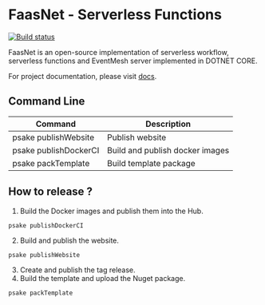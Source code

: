 # FaasNet - Serverless Functions

[![Build status](https://ci.appveyor.com/api/projects/status/5heds9x31qc688b9?svg=true)](https://ci.appveyor.com/project/simpleidserver/faasnet)

FaasNet is an open-source implementation of serverless workflow, serverless functions and EventMesh server implemented in DOTNET CORE.

For project documentation, please visit [docs](https://simpleidserver.github.io/FaasNet/documentation/bigpicture/index.html).

## Command Line

| Command                     | Description                             |
| --------------------------  | --------------------------------------- |
| psake publishWebsite 		  | Publish website                         |
| psake publishDockerCI       | Build and publish docker images         |
| psake packTemplate          | Build template package                  |

## How to release ?

1. Build the Docker images and publish them into the Hub.

```
psake publishDockerCI
```

2. Build and publish the website.

```
psake publishWebsite
```

3. Create and publish the tag release.
4. Build the template and upload the Nuget package.

```
psake packTemplate
```